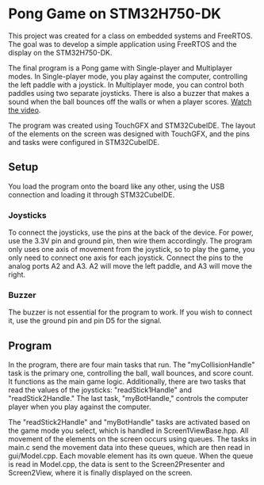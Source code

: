 # Pong Game on STM32H750-DK

This project was created for a class on embedded systems and FreeRTOS. The goal was to develop a simple application using FreeRTOS and the display on the STM32H750-DK. 

The final program is a Pong game with Single-player and Multiplayer modes. In Single-player mode, you play against the computer, controlling the left paddle with a joystick. In Multiplayer mode, you can control both paddles using two separate joysticks. There is also a buzzer that makes a sound when the ball bounces off the walls or when a player scores. [Watch the video](https://youtube.com/shorts/5wfePZIGrSA?feature=share).

The program was created using TouchGFX and STM32CubeIDE. The layout of the elements on the screen was designed with TouchGFX, and the pins and tasks were configured in STM32CubeIDE.

## Setup

You load the program onto the board like any other, using the USB connection and loading it through STM32CubeIDE.

### Joysticks

To connect the joysticks, use the pins at the back of the device. For power, use the 3.3V pin and ground pin, then wire them accordingly. The program only uses one axis of movement from the joystick, so to play the game, you only need to connect one axis for each joystick. Connect the pins to the analog ports A2 and A3. A2 will move the left paddle, and A3 will move the right.

### Buzzer

The buzzer is not essential for the program to work. If you wish to connect it, use the ground pin and pin D5 for the signal.

## Program

In the program, there are four main tasks that run. The "myCollisionHandle" task is the primary one, controlling the ball, wall bounces, and score count. It functions as the main game logic. Additionally, there are two tasks that read the values of the joysticks: "readStick1Handle" and "readStick2Handle." The last task, "myBotHandle," controls the computer player when you play against the computer. 

The "readStick2Handle" and "myBotHandle" tasks are activated based on the game mode you select, which is handled in Screen1ViewBase.hpp. All movement of the elements on the screen occurs using queues. The tasks in main.c send the movement data into these queues, which are then read in gui/Model.cpp. Each movable element has its own queue. When the queue is read in Model.cpp, the data is sent to the Screen2Presenter and Screen2View, where it is finally displayed on the screen.


